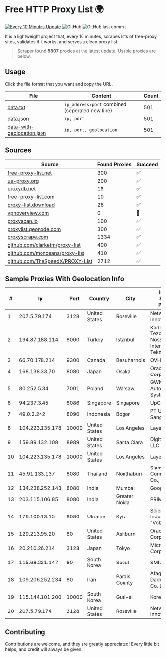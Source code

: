 
# Free HTTP Proxy List 🌍

[![Every 10 Minutes Update](https://github.com/mertguvencli/http-proxy-list/actions/workflows/main.yml/badge.svg?branch=main)](https://github.com/mertguvencli/http-proxy-list/actions/workflows/main.yml)
![GitHub](https://img.shields.io/github/license/mertguvencli/http-proxy-list)
![GitHub last commit](https://img.shields.io/github/last-commit/mertguvencli/http-proxy-list)

It is a lightweight project that, every 10 minutes, scrapes lots of free-proxy sites, validates if it works, and serves a clean proxy list.


> Scraper found **5807** proxies at the latest update. Usable proxies are below.

## Usage

Click the file format that you want and copy the URL.


|File|Content|Count|
|----|-------|-----|
|[data.txt](https://raw.githubusercontent.com/mertguvencli/http-proxy-list/main/proxy-list/data.txt)|`ip_address:port` combined (seperated new line)|501|
|[data.json](https://raw.githubusercontent.com/mertguvencli/http-proxy-list/main/proxy-list/data.json)|`ip, port`|501|
|[data-with-geolocation.json](https://raw.githubusercontent.com/mertguvencli/http-proxy-list/main/proxy-list/data-with-geolocation.json)|`ip, port, geolocation`|501|

## Sources

|Source|Found Proxies|Succeed|
|------|-------------|-------|
|[free-proxy-list.net](https://free-proxy-list.net)|300|✅|
|[us-proxy.org](https://www.us-proxy.org)|200|✅|
|[proxydb.net](http://proxydb.net)|15|✅|
|[free-proxy-list.com](https://free-proxy-list.com/?page=&port=&type%5B%5D=http&type%5B%5D=https&up_time=0&search=Search)|10|✅|
|[proxy-list.download](https://www.proxy-list.download/HTTP)|26|✅|
|[vpnoverview.com](https://vpnoverview.com/privacy/anonymous-browsing/free-proxy-servers)|0|🚫|
|[proxyscan.io](https://www.proxyscan.io)|100|✅|
|[proxylist.geonode.com](https://proxylist.geonode.com/api/proxy-list?limit=300&page=1&sort_by=lastChecked&sort_type=desc&protocols=http,https)|300|✅|
|[proxyscrape.com](https://api.proxyscrape.com/v2/?request=displayproxies&protocol=http&timeout=10000&country=all&ssl=all&anonymity=all)|1334|✅|
|[github.com/clarketm/proxy-list](https://raw.githubusercontent.com/clarketm/proxy-list/master/proxy-list-raw.txt)|400|✅|
|[github.com/monosans/proxy-list](https://raw.githubusercontent.com/monosans/proxy-list/main/proxies/http.txt)|410|✅|
|[github.com/TheSpeedX/PROXY-List](https://raw.githubusercontent.com/TheSpeedX/PROXY-List/master/http.txt)|2712|✅|


## Sample Proxies With Geolocation Info

|#|Ip|Port|Country|City|Internet Service Provider|
|-|--|----|-------|----|-------------------------|
|1|207.5.79.174|3128|United States|Roseville|Network Innovations|
|2|194.87.188.114|8000|Turkey|Istanbul|Kadir Huseyin Tezcan Nosspeed Internet Teknolojileri|
|3|66.70.178.214|9300|Canada|Beauharnois|OVH SAS|
|4|168.138.33.70|8080|Japan|Osaka|Oracle Corporation|
|5|80.252.5.34|7001|Poland|Warsaw|GWNET Autonomus System|
|6|94.237.3.45|8086|Singapore|Singapore|UpCloud Ltd|
|7|49.0.2.242|8090|Indonesia|Bogor|PT Usaha Adi Sanggoro|
|8|104.223.135.178|10000|United States|Los Angeles|LayerHost|
|9|159.89.132.108|8989|United States|Santa Clara|DigitalOcean, LLC|
|10|104.223.135.178|10000|United States|Los Angeles|LayerHost|
|11|45.91.133.137|8080|Thailand|Nonthaburi|Siamdata Communication Co., ltd.|
|12|134.238.252.143|8080|India|Mumbai|Google LLC|
|13|203.115.106.85|8080|India|Greater Noida|PRIMENET|
|14|176.100.13.15|8080|Ukraine|Kyiv|Scientific -Industrial Firm "Volz" Ltd|
|15|129.213.95.20|80|United States|Ashburn|Oracle Corporation|
|16|20.210.26.214|3128|Japan|Tokyo|Microsoft Corporation|
|17|115.68.221.147|80|South Korea|Seoul|SMILESERV|
|18|109.206.252.234|80|Iran|Pardis County|Afagh Andish Dadeh Pardis Co. Ltd|
|19|115.144.101.200|10000|South Korea|Guri-si|Korea Telecom|
|20|207.5.79.174|3128|United States|Roseville|Network Innovations|



## Contributing

Contributions are welcome, and they are greatly appreciated! Every
little bit helps, and credit will always be given.

